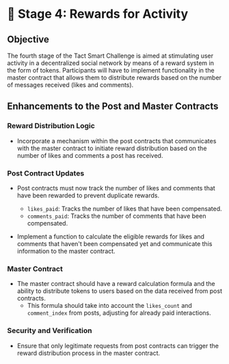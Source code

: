 # 🚀 Stage 4: Rewards for Activity

## Objective
The fourth stage of the Tact Smart Challenge is aimed at stimulating user activity in a decentralized social network by means of a reward system in the form of tokens. Participants will have to implement functionality in the master contract that allows them to distribute rewards based on the number of messages received (likes and comments).
## Enhancements to the Post and Master Contracts

### Reward Distribution Logic
- Incorporate a mechanism within the post contracts that communicates with the master contract to initiate reward distribution based on the number of likes and comments a post has received.

### Post Contract Updates
- Post contracts must now track the number of likes and comments that have been rewarded to prevent duplicate rewards.
    - `likes_paid`: Tracks the number of likes that have been compensated.
    - `comments_paid`: Tracks the number of comments that have been compensated.

- Implement a function to calculate the eligible rewards for likes and comments that haven't been compensated yet and communicate this information to the master contract.

### Master Contract
- The master contract should have a reward calculation formula and the ability to distribute tokens to users based on the data received from post contracts.
    - This formula should take into account the `likes_count` and `comment_index` from posts, adjusting for already paid interactions.

### Security and Verification
- Ensure that only legitimate requests from post contracts can trigger the reward distribution process in the master contract.
